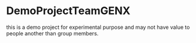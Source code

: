 # DemoProjectTeamGENX
this is a demo project for experimental purpose and may not have value to people another than group members.
